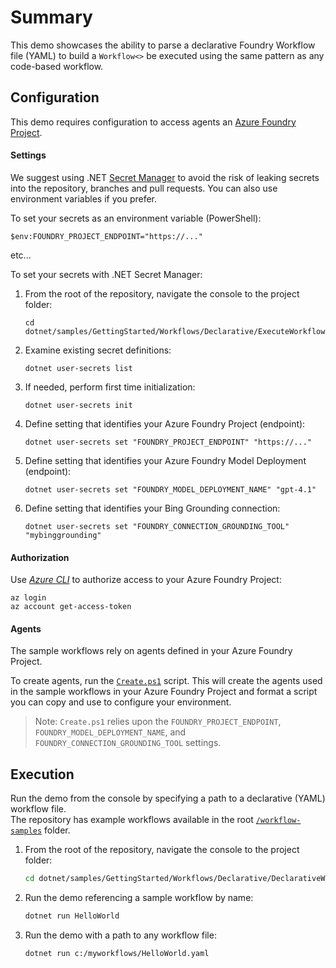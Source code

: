﻿# Summary

This demo showcases the ability to parse a declarative Foundry Workflow file (YAML) to build a `Workflow<>`
be executed using the same pattern as any code-based workflow.

## Configuration

This demo requires configuration to access agents an [Azure Foundry Project](https://learn.microsoft.com/azure/ai-foundry).

#### Settings

We suggest using .NET [Secret Manager](https://learn.microsoft.com/en-us/aspnet/core/security/app-secrets) 
to avoid the risk of leaking secrets into the repository, branches and pull requests. 
You can also use environment variables if you prefer.

To set your secrets as an environment variable (PowerShell):

```pwsh
$env:FOUNDRY_PROJECT_ENDPOINT="https://..."
```

etc...


To set your secrets with .NET Secret Manager:

1. From the root of the repository, navigate the console to the project folder:

    ```
    cd dotnet/samples/GettingStarted/Workflows/Declarative/ExecuteWorkflow
    ```

2. Examine existing secret definitions:

    ```
    dotnet user-secrets list
    ```

3. If needed, perform first time initialization:

    ```
    dotnet user-secrets init
    ```

4. Define setting that identifies your Azure Foundry Project (endpoint):

    ```
    dotnet user-secrets set "FOUNDRY_PROJECT_ENDPOINT" "https://..."
    ```

5. Define setting that identifies your Azure Foundry Model Deployment (endpoint):

    ```
    dotnet user-secrets set "FOUNDRY_MODEL_DEPLOYMENT_NAME" "gpt-4.1"
    ```

6. Define setting that identifies your Bing Grounding connection:

    ```
    dotnet user-secrets set "FOUNDRY_CONNECTION_GROUNDING_TOOL" "mybinggrounding"
    ```

#### Authorization

Use [_Azure CLI_](https://learn.microsoft.com/cli/azure/authenticate-azure-cli) to authorize access to your Azure Foundry Project:

```
az login
az account get-access-token
```

#### Agents

The sample workflows rely on agents defined in your Azure Foundry Project.

To create agents, run the [`Create.ps1`](../../../../../workflow-samples/setup/) script.
This will create the agents used in the sample workflows in your Azure Foundry Project and format a script you can copy and use to configure your environment.

> Note: `Create.ps1` relies upon the `FOUNDRY_PROJECT_ENDPOINT`, `FOUNDRY_MODEL_DEPLOYMENT_NAME`, and `FOUNDRY_CONNECTION_GROUNDING_TOOL` settings.

## Execution

Run the demo from the console by specifying a path to a declarative (YAML) workflow file.  
The repository has example workflows available in the root [`/workflow-samples`](../../../../../workflow-samples) folder.

1. From the root of the repository, navigate the console to the project folder:

    ```sh
    cd dotnet/samples/GettingStarted/Workflows/Declarative/DeclarativeWorkflow
    ```

2. Run the demo referencing a sample workflow by name:

    ```sh
    dotnet run HelloWorld
    ```

3. Run the demo with a path to any workflow file:

    ```sh
    dotnet run c:/myworkflows/HelloWorld.yaml
    ```
